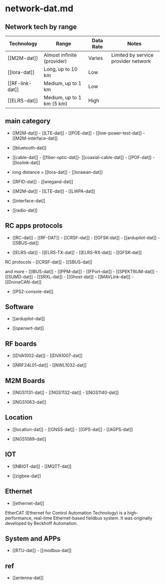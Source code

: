 # network-dat.md

## Network tech by range 

| Technology      | Range                        | Data Rate        | Notes                                      |
|-----------------|-----------------------------|------------------|---------------------------------------------|
| [[M2M-dat]]     | Almost infinite (provider)  | Varies           | Limited by service provider network         |
| [[lora-dat]]    | Long, up to 10 km           | Low              |                                            |
| [[RF-link-dat]] | Medium, up to 1 km          | Low              |                                            |
| [[ELRS-dat]]    | Medium, up to 1 km (5 km)   | High             |                                            |



## main category

- [[M2M-dat]] - [[LTE-dat]] - [[POE-dat]] - [[low-power-test-dat]] - [[M2M-interface-dat]]

- [[bluetooth-dat]]


- [[cable-dat]] - [[fiber-optic-dat]]- [[coaxial-cable-dat]] - [[POF-dat]] - [[toslink-dat]]

- long distance = [[lora-dat]] - [[lorawan-dat]]

- [[RFID-dat]] - [[wiegand-dat]]

- [[M2M-dat]] - [[LTE-dat]] - [[LWPA-dat]]

- [[interface-dat]]

- [[radio-dat]]

## RC apps protocols 

- [[RC-dat]] - [[RF-DAT]] - [[CRSF-dat]] - [[GFSK-dat]] - [[ardupilot-dat]] - [[SBUS-dat]]

 
- [[ELRS-dat]] - [[ELRS-TX-dat]] - [[ELRS-RX-dat]] - [[GFSK-dat]]

RC protocols - [[CRSF-dat]] - [[SBUS-dat]] 

and more - [[IBUS-dat]] - [[PPM-dat]] - [[FPort-dat]] - [[SPEKTRUM-dat]] - [[SUMD-dat]] - [[SRXL-dat]] - [[Ghost-dat]] - [[MAVLink-dat]] - [[DroneCAN-dat]] 

- [[PS2-console-dat]]



## Software 

- [[ardupilot-dat]]

- [[openwrt-dat]]

## RF boards 

- [[DVA1002-dat]] - [[DVA1007-dat]]

- [[NRF24L01-dat]] - [[NWL1032-dat]]


## M2M Boards 

- [[NGS1131-dat]] - [[NGS1132-dat]] - [[NGS1140-dat]]

- [[NGS1063-dat]]


## Location 


- [[location-dat]] - [[GNSS-dat]] - [[GPS-dat]] - [[AGPS-dat]]

- [[NGS1089-dat]]

## IOT 

- [[NBIOT-dat]] - [[MQTT-dat]]

- [[zigbee-dat]]

## Ethernet 

- [[ethernet-dat]]

EtherCAT (Ethernet for Control Automation Technology) is a high-performance, real-time Ethernet-based fieldbus system. It was originally developed by Beckhoff Automation.

## System and APPs 

- [[RTU-dat]] - [[modbus-dat]]






## ref 

- [[antenna-dat]]